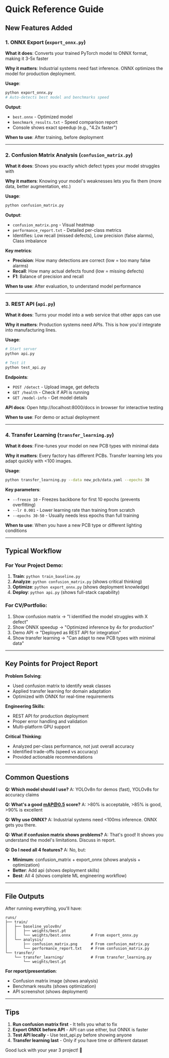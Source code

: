 # Quick Reference Guide

## New Features Added

### 1. ONNX Export (`export_onnx.py`)

**What it does**: Converts your trained PyTorch model to ONNX format, making it 3-5x faster

**Why it matters**: Industrial systems need fast inference. ONNX optimizes the model for production deployment.

**Usage**:

```bash
python export_onnx.py
# Auto-detects best model and benchmarks speed
```

**Output**:

- `best.onnx` - Optimized model
- `benchmark_results.txt` - Speed comparison report
- Console shows exact speedup (e.g., "4.2x faster")

**When to use**: After training, before deployment

---

### 2. Confusion Matrix Analysis (`confusion_matrix.py`)

**What it does**: Shows you exactly which defect types your model struggles with

**Why it matters**: Knowing your model's weaknesses lets you fix them (more data, better augmentation, etc.)

**Usage**:

```bash
python confusion_matrix.py
```

**Output**:

- `confusion_matrix.png` - Visual heatmap
- `performance_report.txt` - Detailed per-class metrics
- Identifies: Low recall (missed defects), Low precision (false alarms), Class imbalance

**Key metrics**:

- **Precision**: How many detections are correct (low = too many false alarms)
- **Recall**: How many actual defects found (low = missing defects)
- **F1**: Balance of precision and recall

**When to use**: After evaluation, to understand model performance

---

### 3. REST API (`api.py`)

**What it does**: Turns your model into a web service that other apps can use

**Why it matters**: Production systems need APIs. This is how you'd integrate into manufacturing lines.

**Usage**:

```bash
# Start server
python api.py

# Test it
python test_api.py
```

**Endpoints**:

- `POST /detect` - Upload image, get defects
- `GET /health` - Check if API is running
- `GET /model-info` - Get model details

**API docs**: Open http://localhost:8000/docs in browser for interactive testing

**When to use**: For demo or actual deployment

---

### 4. Transfer Learning (`transfer_learning.py`)

**What it does**: Fine-tunes your model on new PCB types with minimal data

**Why it matters**: Every factory has different PCBs. Transfer learning lets you adapt quickly with <100 images.

**Usage**:

```bash
python transfer_learning.py --data new_pcb/data.yaml --epochs 30
```

**Key parameters**:

- `--freeze 10` - Freezes backbone for first 10 epochs (prevents overfitting)
- `--lr 0.001` - Lower learning rate than training from scratch
- `--epochs 30-50` - Usually needs less epochs than full training

**When to use**: When you have a new PCB type or different lighting conditions

---

## Typical Workflow

### For Your Project Demo:

1. **Train**: `python train_baseline.py`
2. **Analyze**: `python confusion_matrix.py` (shows critical thinking)
3. **Optimize**: `python export_onnx.py` (shows deployment knowledge)
4. **Deploy**: `python api.py` (shows full-stack capability)

### For CV/Portfolio:

1. Show confusion matrix → "I identified the model struggles with X defect"
2. Show ONNX speedup → "Optimized inference by 4x for production"
3. Demo API → "Deployed as REST API for integration"
4. Show transfer learning → "Can adapt to new PCB types with minimal data"

---

## Key Points for Project Report

**Problem Solving**:

- Used confusion matrix to identify weak classes
- Applied transfer learning for domain adaptation
- Optimized with ONNX for real-time requirements

**Engineering Skills**:

- REST API for production deployment
- Proper error handling and validation
- Multi-platform GPU support

**Critical Thinking**:

- Analyzed per-class performance, not just overall accuracy
- Identified trade-offs (speed vs accuracy)
- Provided actionable recommendations

---

## Common Questions

**Q: Which model should I use?**
A: YOLOv8n for demos (fast), YOLOv8s for accuracy claims

**Q: What's a good mAP@0.5 score?**
A: >80% is acceptable, >85% is good, >90% is excellent

**Q: Why use ONNX?**
A: Industrial systems need <100ms inference. ONNX gets you there.

**Q: What if confusion matrix shows problems?**
A: That's good! It shows you understand the model's limitations. Discuss in report.

**Q: Do I need all 4 features?**
A: No, but:

- **Minimum**: confusion_matrix + export_onnx (shows analysis + optimization)
- **Better**: Add api (shows deployment skills)
- **Best**: All 4 (shows complete ML engineering workflow)

---

## File Outputs

After running everything, you'll have:

```
runs/
├── train/
│   ├── baseline_yolov8n/
│   │   ├── weights/best.pt
│   │   └── weights/best.onnx         # From export_onnx.py
│   └── analysis/
│       ├── confusion_matrix.png      # From confusion_matrix.py
│       └── performance_report.txt    # From confusion_matrix.py
└── transfer/
    └── transfer_learning/            # From transfer_learning.py
        └── weights/best.pt
```

**For report/presentation**:

- Confusion matrix image (shows analysis)
- Benchmark results (shows optimization)
- API screenshot (shows deployment)

---

## Tips

1. **Run confusion matrix first** - It tells you what to fix
2. **Export ONNX before API** - API can use either, but ONNX is faster
3. **Test API locally** - Use test_api.py before showing anyone
4. **Transfer learning last** - Only if you have time or different dataset

Good luck with your year 3 project! 🚀
